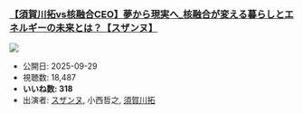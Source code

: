 ### [【須賀川拓vs核融合CEO】夢から現実へ_核融合が変える暮らしとエネルギーの未来とは？【スザンヌ】](https://www.youtube.com/watch?v=gc1TgH0K-GI)
[![](https://img.youtube.com/vi/gc1TgH0K-GI/sddefault.jpg)](https://www.youtube.com/watch?v=gc1TgH0K-GI)
-   公開日: 2025-09-29
-   視聴数: 18,487
-   **いいね数: 318**
-   出演者: [スザンヌ](/rehacq_fan/people/スザンヌ "wikilink"), 小西哲之, [須賀川拓](/rehacq_fan/people/須賀川拓 "wikilink")
